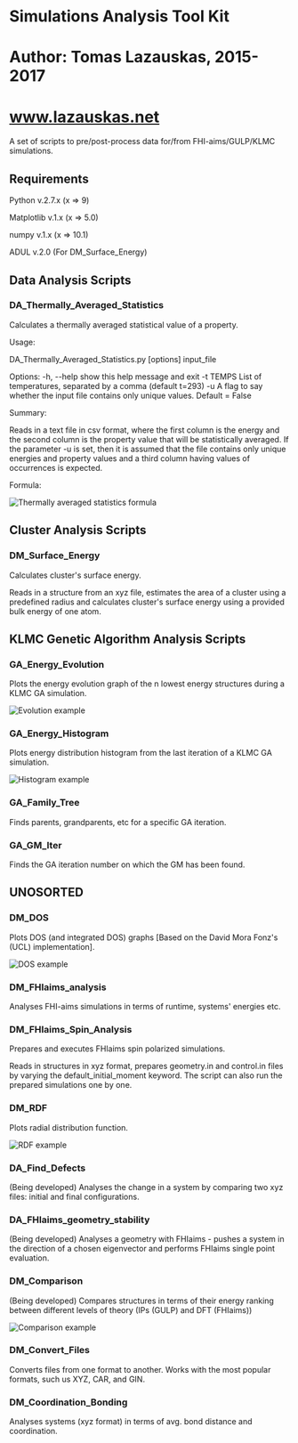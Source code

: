 # Simulations Analysis Tool Kit
# Author: Tomas Lazauskas, 2015-2017
# www.lazauskas.net

A set of scripts to pre/post-process data for/from FHI-aims/GULP/KLMC simulations.

## Requirements 
Python v.2.7.x (x => 9)

Matplotlib v.1.x (x => 5.0)

numpy v.1.x (x => 10.1)

ADUL v.2.0 (For DM_Surface_Energy)

## Data Analysis Scripts

### DA_Thermally_Averaged_Statistics
Calculates a thermally averaged statistical value of a property. 

Usage:

DA_Thermally_Averaged_Statistics.py [options] input_file

Options:
-h, --help show this help message and exit
-t TEMPS List of temperatures, separated by a comma (default t=293)
-u A flag to say whether the input file contains only unique values. Default = False

Summary:

Reads in a text file in csv format, where the first column is the energy and the second column is the property value that will be statistically averaged. If the parameter -u is set, then it is assumed that the file contains only unique energies and property values and a third column having values of occurrences is expected.

Formula:

![Thermally averaged statistics formula](formulas/DA_Thermally_Averaged_Statistics.gif)

<!---
\left \langle A \right \rangle = \frac{\sum_{i}A_{i} \cdot \exp{\left ( -\Delta E_{i} / kT \right )}}{\sum_{i} \exp{\left ( -\Delta E_{i} / kT \right )}}
-->

## Cluster Analysis Scripts

### DM_Surface_Energy 
Calculates cluster's surface energy. 

Reads in a structure from an xyz file, estimates the area of a cluster using a predefined radius and calculates cluster's surface energy using a provided bulk energy of one atom.

## KLMC Genetic Algorithm Analysis Scripts

### GA_Energy_Evolution 
Plots the energy evolution graph of the n lowest energy structures during a KLMC GA simulation.

![Evolution example](exampleImages/GA_Energy_Evolution.png)

### GA_Energy_Histogram 
Plots energy distribution histogram from the last iteration of a KLMC GA simulation.

![Histogram example](exampleImages/GA_Energy_Histogram.png)

### GA_Family_Tree 
Finds parents, grandparents, etc for a specific GA iteration.

### GA_GM_Iter
Finds the GA iteration number on which the GM has been found.

## UNOSORTED

### DM_DOS
Plots DOS (and integrated DOS) graphs [Based on the David Mora Fonz's (UCL) implementation].

![DOS example](exampleImages/DM_DOS.png)

### DM_FHIaims_analysis 
Analyses FHI-aims simulations in terms of runtime, systems' energies etc.

### DM_FHIaims_Spin_Analysis 
Prepares and executes FHIaims spin polarized simulations. 

Reads in structures in xyz format, prepares geometry.in and control.in files by varying the default_initial_moment keyword. The script can also run the prepared simulations one by one. 

### DM_RDF
Plots radial distribution function.

![RDF example](exampleImages/DM_RDF.png)

### DA_Find_Defects
(Being developed) Analyses the change in a system by comparing two xyz files: initial and final configurations.

### DA_FHIaims_geometry_stability
(Being developed) Analyses a geometry with FHIaims - pushes a system in the direction of a chosen eigenvector and performs FHIaims single point evaluation.

### DM_Comparison 
(Being developed) Compares structures in terms of their energy ranking between different levels of theory (IPs (GULP) and DFT (FHIaims))

![Comparison example](exampleImages/DM_Comparison.png)

### DM_Convert_Files 
Converts files from one format to another. Works with the most popular formats, such us XYZ, CAR, and GIN.

### DM_Coordination_Bonding 
Analyses systems (xyz format) in terms of avg. bond distance and coordination.

